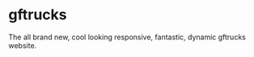 gftrucks
========

The all brand new, cool looking responsive, fantastic, dynamic gftrucks website.
